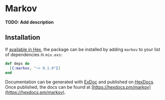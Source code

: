 # Markov

**TODO: Add description**

## Installation

If [available in Hex](https://hex.pm/docs/publish), the package can be installed
by adding `markov` to your list of dependencies in `mix.exs`:

```elixir
def deps do
  [{:markov, "~> 0.1.0"}]
end
```

Documentation can be generated with [ExDoc](https://github.com/elixir-lang/ex_doc)
and published on [HexDocs](https://hexdocs.pm). Once published, the docs can
be found at [https://hexdocs.pm/markov](https://hexdocs.pm/markov).

